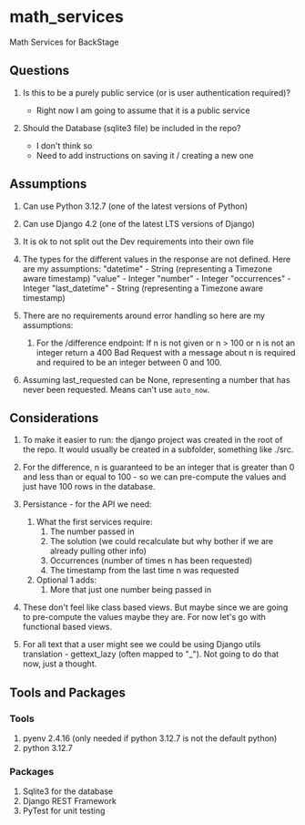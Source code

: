 # math_services
Math Services for BackStage

## Questions

1. Is this to be a purely public service (or is user authentication required)?
    - Right now I am going to assume that it is a public service

2. Should the Database (sqlite3 file) be included in the repo?
    - I don't think so
    - Need to add instructions on saving it / creating a new one

## Assumptions

1. Can use Python 3.12.7 (one of the latest versions of Python)
2. Can use Django 4.2 (one of the latest LTS versions of Django)
3. It is ok to not split out the Dev requirements into their own file
4. The types for the different values in the response are not defined. Here are my assumptions:
    "datetime" - String (representing a Timezone aware timestamp)
    "value" - Integer
    "number" - Integer
    "occurrences" - Integer
    "last_datetime" - String (representing a Timezone aware timestamp)

5. There are no requirements around error handling so here are my assumptions:
    1. For the /difference endpoint:
        If n is not given  or n > 100 or n is not an integer return a 400 Bad Request with a message about n is required and required to be an integer between 0 and 100.

6. Assuming last_requested can be None, representing a number that has never been requested. Means can't use `auto_now`.

## Considerations

1. To make it easier to run: the django project was created in the root of the repo. It would usually be created in a subfolder, something like ./src.

2. For the difference, n is guaranteed to be an integer that is greater than 0 and less than or equal to 100 - so we can pre-compute the values and just have 100 rows in the database.

3. Persistance - for the API we need:
    1. What the first services require:
        1. The number passed in
        2. The solution (we could recalculate but why bother if we are already pulling other info)
        3. Occurrences (number of times n has been requested)
        4. The timestamp from the last time n was requested
    2. Optional 1 adds:
        1. More that just one number being passed in

4. These don't feel like class based views. But maybe since we are going to pre-compute the values maybe they are. For now let's go with functional based views.

5. For all text that a user might see we could be using Django utils translation - gettext_lazy (often mapped to "_"). Not going to do that now, just a thought.

## Tools and Packages

### Tools

1. pyenv 2.4.16 (only needed if python 3.12.7 is not the default python)
2. python 3.12.7

### Packages

1. Sqlite3 for the database
2. Django REST Framework
3. PyTest for unit testing
